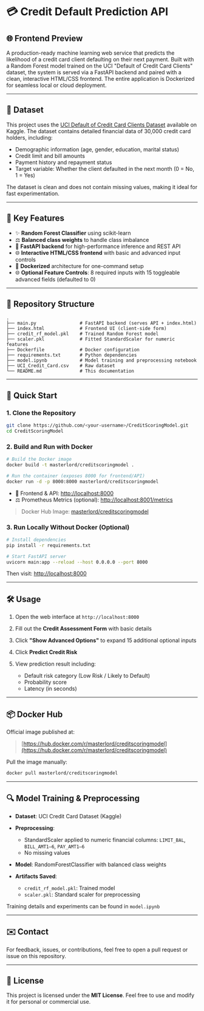 # 💳 Credit Default Prediction API

## 🌐 Frontend Preview

<!-- Paste screenshots or gifs of the UI here -->

A production-ready machine learning web service that predicts the likelihood of a credit card client defaulting on their next payment. Built with a Random Forest model trained on the UCI "Default of Credit Card Clients" dataset, the system is served via a FastAPI backend and paired with a clean, interactive HTML/CSS frontend. The entire application is Dockerized for seamless local or cloud deployment.

---

## 🔗 Dataset

This project uses the [UCI Default of Credit Card Clients Dataset](https://www.kaggle.com/datasets/uciml/default-of-credit-card-clients-dataset/data) available on Kaggle. The dataset contains detailed financial data of 30,000 credit card holders, including:

* Demographic information (age, gender, education, marital status)
* Credit limit and bill amounts
* Payment history and repayment status
* Target variable: Whether the client defaulted in the next month (0 = No, 1 = Yes)

The dataset is clean and does not contain missing values, making it ideal for fast experimentation.

---

## 🌟 Key Features

* ✨ **Random Forest Classifier** using scikit-learn
* ⚖️ **Balanced class weights** to handle class imbalance
* 🚀 **FastAPI backend** for high-performance inference and REST API
* 🌐 **Interactive HTML/CSS frontend** with basic and advanced input controls
* 📄 **Dockerized** architecture for one-command setup
* 🌐 **Optional Feature Controls**: 8 required inputs with 15 toggleable advanced fields (defaulted to 0)

---

## 📁 Repository Structure

```
.
├── main.py                # FastAPI backend (serves API + index.html)
├── index.html             # Frontend UI (client-side form)
├── credit_rf_model.pkl    # Trained Random Forest model
├── scaler.pkl             # Fitted StandardScaler for numeric features
├── Dockerfile             # Docker configuration
├── requirements.txt       # Python dependencies
├── model.ipynb            # Model training and preprocessing notebook
├── UCI_Credit_Card.csv    # Raw dataset
└── README.md              # This documentation
```

---

## 🚀 Quick Start

### 1. Clone the Repository

```bash
git clone https://github.com/<your-username>/CreditScoringModel.git
cd CreditScoringModel
```

### 2. Build and Run with Docker

```bash
# Build the Docker image
docker build -t masterlord/creditscoringmodel .

# Run the container (exposes 8000 for frontend/API)
docker run -d -p 8000:8000 masterlord/creditscoringmodel
```

* 🔗 Frontend & API: [http://localhost:8000](http://localhost:8000)
* ⚖️ Prometheus Metrics (optional): [http://localhost:8001/metrics](http://localhost:8001/metrics)

> Docker Hub Image: [masterlord/creditscoringmodel](https://hub.docker.com/r/masterlord/creditscoringmodel)

### 3. Run Locally Without Docker (Optional)

```bash
# Install dependencies
pip install -r requirements.txt

# Start FastAPI server
uvicorn main:app --reload --host 0.0.0.0 --port 8000
```

Then visit: [http://localhost:8000](http://localhost:8000)

---

## 🛠️ Usage

1. Open the web interface at `http://localhost:8000`
2. Fill out the **Credit Assessment Form** with basic details
3. Click **"Show Advanced Options"** to expand 15 additional optional inputs
4. Click **Predict Credit Risk**
5. View prediction result including:

   * Default risk category (Low Risk / Likely to Default)
   * Probability score
   * Latency (in seconds)

---

## 📦 Docker Hub

Official image published at:

> [https://hub.docker.com/r/masterlord/creditscoringmodel](https://hub.docker.com/r/masterlord/creditscoringmodel)

Pull the image manually:

```bash
docker pull masterlord/creditscoringmodel
```

---

## 🔍 Model Training & Preprocessing

* **Dataset**: UCI Credit Card Dataset (Kaggle)
* **Preprocessing**:

  * StandardScaler applied to numeric financial columns: `LIMIT_BAL`, `BILL_AMT1–6`, `PAY_AMT1–6`
  * No missing values
* **Model**: RandomForestClassifier with balanced class weights
* **Artifacts Saved**:

  * `credit_rf_model.pkl`: Trained model
  * `scaler.pkl`: Standard scaler for preprocessing

Training details and experiments can be found in `model.ipynb`

---

## ✉️ Contact

For feedback, issues, or contributions, feel free to open a pull request or issue on this repository.

---

## 📄 License

This project is licensed under the **MIT License**. Feel free to use and modify it for personal or commercial use.
